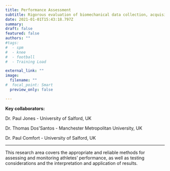 ```yaml
---
title: Performance Assessment
subtitle: Rigorous evaluation of biomechanical data collection, acquisition, and interpretation
date: 2021-01-01T15:43:18.797Z
summary:
draft: false
featured: false
authors: ""
#tags:
#  - spm
#  - knee
#  - football
#  - Training Load

external_link: ""
image:
  filename: ""
#  focal_point: Smart
  preview_only: false

---
```

**Key collaborators:**

Dr. Paul Jones - University of Salford, UK

Dr. Thomas Dos'Santos - Manchester Metropolitan University, UK

Dr. Paul Comfort - University of Salford, UK

___

This research area covers the appropriate and reliable methods for assessing and monitoring athletes’ performance, as well as testing considerations and the interpretation and application of results.